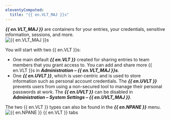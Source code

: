 ```yaml
---
eleventyComputed:
  title: "{{ en.VLT_MAJ }}s"
---
```

***{{ en.VLT_MAJ }}*** are containers for your entries, your credentials, sensitive information, sessions, and more.  
![{{ en.VLT_MAJ }}s](https://webdevolutions.azureedge.net/docs/en/rdm/windows/RDMWin2014.png) 

You will start with two {{ en.VLT }}s:  

* One main default ***{{ en.VLT }}*** created for sharing entries to team members that you grant access to. You can add and share more {{ en.VLT }}s in ***Administration – {{ en.VLT_MAJ }}s***. 
* One ***{{ en.UVLT }}***, which is user-centric and is used to store information such as personal account credentials. The ***{{ en.UVLT }}*** prevents users from using a non-secured tool to manage their personal passwords at work. The ***{{ en.UVLT }}*** can be disabled in ***Administration – System Settings – {{ en.UVLT_MAJ }}***. 

The two {{ en.VLT }} types can also be found in the ***{{ en.NPANE }}*** menu.  
![{{ en.NPANE }} {{ en.VLT }} tabs](https://webdevolutions.azureedge.net/docs/en/rdm/windows/RDMWin2051.png)
